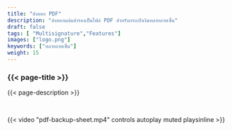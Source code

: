 ```yaml
---
title: "ส่งออก PDF"
description: "ส่งออกแผ่นสำรองเป็นไฟล์ PDF สำหรับกระเป๋าเงินหลายลายเซ็น"
draft: false
tags: [ "Multisignature","Features"]
images: ["logo.png"]
keywords: ["หลายลายเซ็น"]
weight: 15
---
```


### {{< page-title >}} 
{{< page-description >}} 

<br>


{{< video "pdf-backup-sheet.mp4" controls  autoplay muted playsinline >}}
